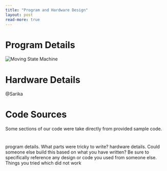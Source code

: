 ```yaml
---
title: "Program and Hardware Design"
layout: post
read-more: true
---
```


# Program Details
![Moving State Machine](https://i.ibb.co/CtjBDr1/moving-state-machine.png)

# Hardware Details
@Sarika

# Code Sources
Some sections of our code were take directly from provided sample code.

# 


program details. What parts were tricky to write?
hardware details. Could someone else build this based on what you have written?
Be sure to specifically reference any design or code you used from someone else.
Things you tried which did not work
